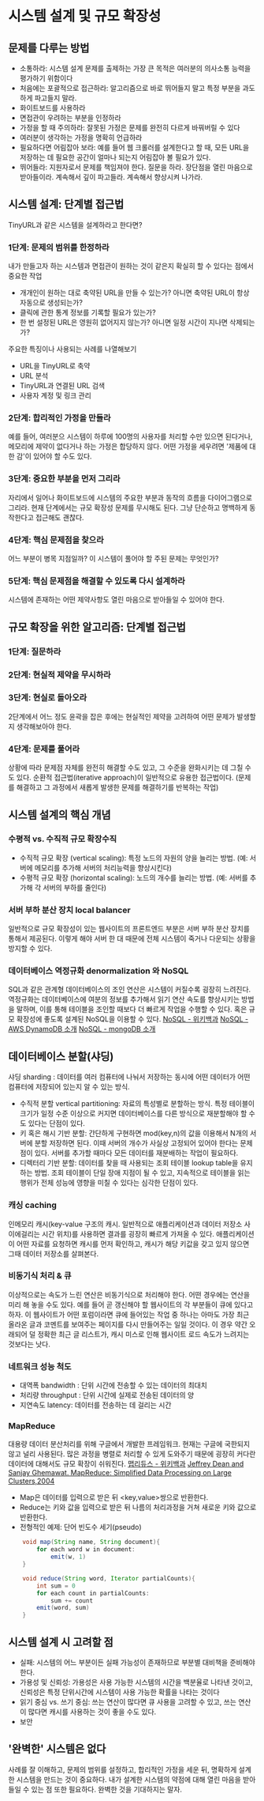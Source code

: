 # 시스템 설계 및 규모 확장성

## 문제를 다루는 방법
- 소통하라: 시스템 설계 문제를 출제하는 가장 큰 목적은 여러분의 의사소통 능력을 평가하기 위함이다
- 처음에는 포괄적으로 접근하라: 알고리즘으로 바로 뛰어들지 말고 특정 부분을 과도하게 파고들지 말라.
- 화이트보드를 사용하라
- 면접관이 우려하는 부분을 인정하라
- 가정을 할 때 주의하라: 잘못된 가정은 문제를 완전히 다르게 바꿔버릴 수 있다
- 여러분이 생각하는 가정을 명확히 언급하라
- 필요하다면 어림잡아 보라: 예를 들어 웹 크롤러를 설계한다고 할 때, 모든 URL을 저장하는 데 필요한 공간이 얼마나 되는지 어림잡아 볼 필요가 있다.
- 뛰어들라: 지원자로서 문제를 책임져야 한다. 질문을 하라. 장단점을 열린 마음으로 받아들이라. 계속해서 깊이 파고들라. 계속해서 향상시켜 나가라.

## 시스템 설계: 단계별 접근법 

TinyURL과 같은 시스템을 설계하라고 한다면?

### 1단계: 문제의 범위를 한정하라

내가 만들고자 하는 시스템과 면접관이 원하는 것이 같은지 확실히 할 수 있다는 점에서 중요한 작업

- 개개인이 원하는 대로 축약된 URL을 만들 수 있는가? 아니면 축약된 URL이 항상 자동으로 생성되는가?
- 클릭에 관한 통계 정보를 기록할 필요가 있는가?
- 한 번 설정된 URL은 영원히 없어지지 않는가? 아니면 일정 시간이 지나면 삭제되는가?

주요한 특징이나 사용되는 사례를 나열해보기
- URL을 TinyURL로 축약
- URL 분석 
- TinyURL과 연결된 URL 검색
- 사용자 계정 및 링크 관리

### 2단계: 합리적인 가정을 만들라
예를 들어, 여러분으 시스템이 하루에 100명의 사용자를 처리할 수만 있으면 된다거나, 메모리에 제약이 없다거나 하는 가정은 합당하지 않다. 어떤 가정을 세우려면 '제품에 대한 감'이 있어야 할 수도 있다.

### 3단계: 중요한 부분을 먼저 그리라
자리에서 일어나 화이트보드에 시스템의 주요한 부분과 동작의 흐름을 다이어그램으로 그리라. 현재 단계에서는 규모 확장성 문제를 무시해도 된다. 그냥 단순하고 명백하게 동작한다고 접근해도 괜찮다.

### 4단계: 핵심 문제점을 찾으라
어느 부분이 병목 지점일까? 이 시스템이 풀어야 할 주된 문제는 무엇인가? 

### 5단계: 핵심 문제점을 해결할 수 있도록 다시 설계하라
시스템에 존재하는 어떤 제약사항도 열린 마음으로 받아들일 수 있어야 한다.


## 규모 확장을 위한 알고리즘: 단계별 접근법

### 1단계: 질문하라

### 2단계: 현실적 제약을 무시하라

### 3단계: 현실로 돌아오라
2단계에서 어느 정도 윤곽을 잡은 후에는 현실적인 제약을 고려하여 어떤 문제가 발생할지 생각해보아야 한다.

### 4단계: 문제를 풀어라
상황에 따라 문제점 자체를 완전히 해결할 수도 있고, 그 수준을 완화시키는 데 그칠 수도 있다. 순환적 접근법(iterative approach)이 일반적으로 유용한 접근법이다. (문제를 해결하고 그 과정에서 새롭게 발생한 문제를 해결하기를 반복하는 작업)


## 시스템 설계의 핵심 개념

### 수평적 vs. 수직적 규모 확장수직
- 수직적 규모 확장 (vertical scaling): 특정 노드의 자원의 양을 늘리는 방법. (예: 서버에 메모리를 추가해 서버의 처리능력을 향상시킨다)
- 수평적 규모 확장 (horizontal scaling): 노드의 개수를 늘리는 방법. (예: 서버를 추가해 각 서버의 부하를 줄인다)

### 서버 부하 분산 장치 local balancer
일반적으로 규모 확장성이 있는 웹사이트의 프론트엔드 부분은 서버 부하 분산 장치를 통해서 제공된다. 이렇게 해야 서버 한 대 때문에 전체 시스템이 죽거나 다운되는 상황을 방지할 수 있다.

### 데이터베이스 역정규화 denormalization 와 NoSQL
SQL과 같은 관계형 데이터베이스의 조인 연산은 시스템이 커질수록 굉장히 느려진다. 역정규화는 데이터베이스에 여분의 정보를 추가해서 읽기 연산 속도를 향상시키는 방법을 말하며, 이를 통해 테이블을 조인할 때보다 더 빠르게 작업을 수행할 수 있다. 혹은 규모 확장성에 좋도록 설계된 NoSQL을 이용할 수 있다.
[NoSQL - 위키백과](https://ko.wikipedia.org/wiki/NoSQL)
[NoSQL - AWS DynamoDB 소개](https://aws.amazon.com/ko/nosql/)
[NoSQL - mongoDB 소개](https://www.mongodb.com/nosql-explained)


## 데이터베이스 분할(샤딩)

샤딩 sharding : 데이터를 여러 컴퓨터에 나눠서 저장하는 동시에 어떤 데이터가 어떤 컴퓨터에 저장되어 있는지 알 수 있는 방식. 

- 수직적 분할 vertical partitioning: 자료의 특성별로 분할하는 방식. 특정 테이블이 크기가 일정 수준 이상으로 커지면 데이터베이스를 다른 방식으로 재분할해야 할 수도 있다는 단점이 있다.
- 키 혹은 해시 기반 분할: 간단하게 구현하면 mod(key,n)의 값을 이용해서 N개의 서버에 분할 저장하면 된다. 이때 서버의 개수가 사실상 고정되어 있어야 한다는 문제점이 있다. 서버를 추가할 때마다 모든 데이터를 재분배하는 작업이 필요하다.
- 디렉터리 기반 분할: 데이터를 찾을 때 사용되는 조회 테이블 lookup table을 유지하는 방법. 조회 테이블이 단일 장애 지점이 될 수 있고, 지속적으로 테이블을 읽는 행위가 전체 성능에 영향을 미칠 수 있다는 심각한 단점이 있다.

### 캐싱 caching
인메모리 캐시(key-value 구조의 캐시. 일반적으로 애플리케이션과 데이터 저장소 사이에걸리는 시간 위치)를 사용하면 결과를 굉장히 빠르게 가져올 수 있다. 애플리케이션이 어떤 자료를 요청하면 캐시를 먼저 확인하고, 캐시가 해당 키값을 갖고 있지 않으면 그때 데이터 저장소를 살펴본다. 

### 비동기식 처리 & 큐
이상적으로는 속도가 느린 연산은 비동기식으로 처리해야 한다. 어떤 경우에는 연산을 미리 해 놓을 수도 있다. 예를 들어 곧 갱신해야 할 웹사이트의 각 부분들이 큐에 있다고 하자. 이 웹사이트가 어떤 포럼이라면 큐에 들어있는 작업 중 하나는 아마도 가장 최근 올라온 글과 코멘트를 보여주는 페이지를 다시 만들어주는 일일 것이다. 이 경우 약간 오래되어 덜 정확한 최근 글 리스트가, 캐시 미스로 인해 웹사이트 로드 속도가 느려지는 것보다는 낫다.

### 네트워크 성능 척도
- 대역폭 bandwidth : 단위 시간에 전송할 수 있는 데이터의 최대치
- 처리량 throughput : 단위 시간에 실제로 전송된 데이터의 양
- 지연속도 latency: 데이터를 전송하는 데 걸리는 시간

### MapReduce
대용량 데이터 분산처리를 위해 구글에서 개발한 프레임워크. 현재는 구글에 국한되지 않고 널리 사용된다. 많은 과정을 병렬로 처리할 수 있게 도와주기 때문에 굉장히 커다란 데이터에 대해서도 규모 확장이 쉬워진다.
[맵리듀스 - 위키백과](https://ko.wikipedia.org/wiki/%EB%A7%B5%EB%A6%AC%EB%93%80%EC%8A%A4)
[Jeffrey Dean and Sanjay Ghemawat. MapReduce: Simplified Data Processing on Large Clusters,2004](https://static.googleusercontent.com/media/research.google.com/ko//archive/mapreduce-osdi04.pdf)

- Map은 데이터를 입력으로 받은 뒤 <key,value>쌍으로 반환한다.
- Reduce는 키와 값을 입력으로 받은 뒤 나름의 처리과정을 거쳐 새로운 키와 값으로 반환한다.
- 전형적인 예제: 단어 빈도수 세기(pseudo)
```java
    void map(String name, String document){
        for each word w in document:
            emit(w, 1)
    }

    void reduce(String word, Iterator partialCounts){
        int sum = 0
        for each count in partialCounts:
            sum += count
        emit(word, sum)    
    }
```
## 시스템 설계 시 고려할 점

- 실패: 시스템의 어느 부분이든 실패 가능성이 존재하므로 부분별 대비책을 준비해야 한다.
- 가용성 및 신뢰성: 가용성은 사용 가능한 시스템의 시간을 백분율로 나타낸 것이고, 신뢰성은 특정 단위시간에 시스템이 사용 가능한 확률을 나타는 것이다
- 읽기 중심 vs. 쓰기 중심: 쓰는 연산이 많다면 큐 사용을 고려할 수 있고, 쓰는 연산이 많다면 캐시를 사용하는 것이 좋을 수도 있다.
- 보안

## '완벽한' 시스템은 없다
사례를 잘 이해하고, 문제의 범위를 설정하고, 합리적인 가정을 세운 뒤, 명확하게 설계한 시스템을 만드는 것이 중요하다. 내가 설계한 시스템의 약점에 대해 열린 마음을 받아들일 수 있는 점 또한 필요하다. 완벽한 것을 기대하지는 말자.
